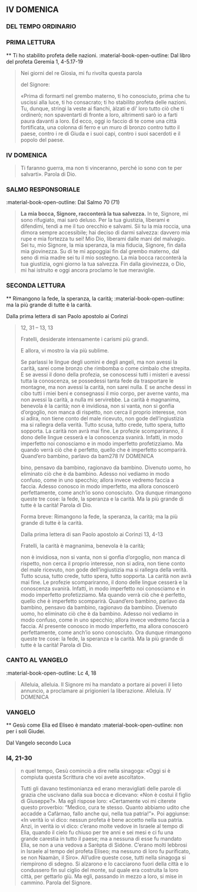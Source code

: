 ## IV DOMENICA
### DEL TEMPO ORDINARIO
### PRIMA LETTURA
**
Ti ho stabilito profeta delle nazioni.
:material-book-open-outline: 
Dal libro del profeta Geremìa
1, 4-5.17-19
> 
> Nei giorni del re Giosìa, mi fu rivolta questa parola
> 
> del Signore:
> 
> «Prima di formarti nel grembo materno,
> ti ho conosciuto,
> prima che tu uscissi alla luce, ti ho consacrato;
> ti ho stabilito profeta delle nazioni.
> Tu, dunque, stringi la veste ai fianchi,
> àlzati e di’ loro tutto ciò che ti ordinerò;
> non spaventarti di fronte a loro,
> altrimenti sarò io a farti paura davanti a loro.
> Ed ecco, oggi io faccio di te
> come una città fortificata,
> una colonna di ferro
> e un muro di bronzo
> contro tutto il paese,
> contro i re di Giuda e i suoi capi,
> contro i suoi sacerdoti e il popolo del paese.
### IV DOMENICA
> 
> Ti faranno guerra, ma non ti vinceranno,
> perché io sono con te per salvarti».
> Parola di Dio.
> 
### SALMO RESPONSORIALE
:material-book-open-outline: Dal Salmo 70 (71)

>**La mia bocca, Signore, racconterà la tua salvezza.**
In te, Signore, mi sono rifugiato,
> mai sarò deluso.
> Per la tua giustizia, liberami e difendimi,
> tendi a me il tuo orecchio e salvami.
> Sii tu la mia roccia,
> una dimora sempre accessibile;
> hai deciso di darmi salvezza:
> davvero mia rupe e mia fortezza tu sei!
> Mio Dio, liberami dalle mani del malvagio.
> Sei tu, mio Signore, la mia speranza,
> la mia fiducia, Signore, fin dalla mia giovinezza.
> Su di te mi appoggiai fin dal grembo materno,
> dal seno di mia madre sei tu il mio sostegno.
> La mia bocca racconterà la tua giustizia,
> ogni giorno la tua salvezza.
> Fin dalla giovinezza, o Dio, mi hai istruito
> e oggi ancora proclamo le tue meraviglie.
> 
### SECONDA LETTURA
**
Rimangono la fede, la speranza, la carità;
:material-book-open-outline: ma la più grande di tutte è la carità.

Dalla prima lettera di san Paolo apostolo ai Corìnzi
> 12, 31 – 13, 13
> 
> Fratelli, desiderate intensamente i carismi più grandi.
> 
> E allora, vi mostro la via più sublime.
> 
> Se parlassi le lingue degli uomini e degli angeli, ma
> non avessi la carità, sarei come bronzo che rimbomba o come
> cimbalo che strepita.
> E se avessi il dono della profezia, se conoscessi tutti i misteri e avessi tutta la conoscenza, se possedessi tanta fede da
> trasportare le montagne, ma non avessi la carità, non sarei
> nulla.
> E se anche dessi in cibo tutti i miei beni e consegnassi il mio
> corpo, per averne vanto, ma non avessi la carità, a nulla mi
> servirebbe.
> La carità è magnanima, benevola è la carità; non è invidiosa,
> non si vanta, non si gonfia d’orgoglio, non manca di rispetto,
> non cerca il proprio interesse, non si adira, non tiene conto
> del male ricevuto, non gode dell’ingiustizia ma si rallegra
> della verità. Tutto scusa, tutto crede, tutto spera, tutto sopporta.
> La carità non avrà mai fine. Le profezie scompariranno, il dono delle lingue cesserà e la conoscenza svanirà. Infatti, in
> modo imperfetto noi conosciamo e in modo imperfetto profetizziamo. Ma quando verrà ciò che è perfetto, quello che è
> imperfetto scomparirà. Quand’ero bambino, parlavo da bam278 IV DOMENICA
> 
> bino, pensavo da bambino, ragionavo da bambino. Divenuto
> uomo, ho eliminato ciò che è da bambino.
> Adesso noi vediamo in modo confuso, come in uno specchio;
> allora invece vedremo faccia a faccia. Adesso conosco in modo
> imperfetto, ma allora conoscerò perfettamente, come anch’io
> sono conosciuto. Ora dunque rimangono queste tre cose: la
> fede, la speranza e la carità. Ma la più grande di tutte è la carità!
> Parola di Dio.
> 
> Forma breve:
> Rimangono la fede, la speranza, la carità;
> ma la più grande di tutte è la carità.
> 
> Dalla prima lettera di san Paolo apostolo ai Corìnzi
> 13, 4-13
> 
> Fratelli, la carità è magnanima, benevola è la carità;
> 
> non è invidiosa, non si vanta, non si gonfia d’orgoglio, non manca di rispetto, non cerca il proprio interesse, non si adira, non tiene conto del male ricevuto, non
> gode dell’ingiustizia ma si rallegra della verità. Tutto scusa,
> tutto crede, tutto spera, tutto sopporta.
> La carità non avrà mai fine. Le profezie scompariranno, il dono delle lingue cesserà e la conoscenza svanirà. Infatti, in
> modo imperfetto noi conosciamo e in modo imperfetto profetizziamo. Ma quando verrà ciò che è perfetto, quello che è
> imperfetto scomparirà. Quand’ero bambino, parlavo da bambino, pensavo da bambino, ragionavo da bambino. Divenuto
> uomo, ho eliminato ciò che è da bambino.
> Adesso noi vediamo in modo confuso, come in uno specchio;
> allora invece vedremo faccia a faccia. Al presente conosco in
> modo imperfetto, ma allora conoscerò perfettamente, come
> anch’io sono conosciuto. Ora dunque rimangono queste tre
> cose: la fede, la speranza e la carità. Ma la più grande di tutte
> è la carità!
> Parola di Dio.
> 
### CANTO AL VANGELO
:material-book-open-outline: Lc 4, 18

> Alleluia, alleluia.
> Il Signore mi ha mandato a portare ai poveri il lieto annuncio,
> a proclamare ai prigionieri la liberazione.
> Alleluia. IV DOMENICA
> 
### VANGELO
**
Gesù come Elia ed Eliseo è mandato
:material-book-open-outline: non per i soli Giudei.

Dal Vangelo secondo Luca
> 
### I4, 21-30
> 
> 
> n quel tempo, Gesù cominciò a dire nella sinagoga: «Oggi si è compiuta questa Scrittura che
> voi avete ascoltato».
> 
> Tutti gli davano testimonianza ed erano meravigliati delle parole di grazia che uscivano dalla
> sua bocca e dicevano: «Non è costui il figlio di Giuseppe?».
> Ma egli rispose loro: «Certamente voi mi citerete questo proverbio: “Medico, cura te stesso. Quanto abbiamo udito che accadde a Cafàrnao, fallo anche qui, nella tua patria!”». Poi aggiunse: «In verità io vi dico: nessun profeta è bene accetto
> nella sua patria. Anzi, in verità io vi dico: c’erano molte vedove in Israele al tempo di Elìa, quando il cielo fu chiuso per
> tre anni e sei mesi e ci fu una grande carestia in tutto il paese; ma a nessuna di esse fu mandato Elìa, se non a una vedova a Sarèpta di Sidòne. C’erano molti lebbrosi in Israele al
> tempo del profeta Eliseo; ma nessuno di loro fu purificato, se
> non Naamàn, il Siro».
> All’udire queste cose, tutti nella sinagoga si riempirono di
> sdegno. Si alzarono e lo cacciarono fuori della città e lo condussero fin sul ciglio del monte, sul quale era costruita la loro città, per gettarlo giù. Ma egli, passando in mezzo a loro,
> si mise in cammino.
> Parola del Signore.